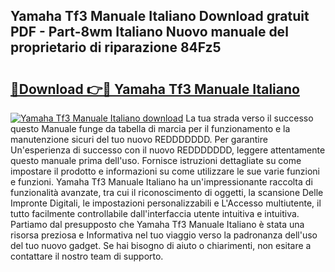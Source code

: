 ## Yamaha Tf3 Manuale Italiano Download gratuit PDF - Part-8wm Italiano Nuovo manuale del proprietario di riparazione 84Fz5

# <h2><a href="http://dfaf6uj.blite.top/?on=Yamaha+Tf3+Manuale+Italiano">🔗Download 👉🔴 Yamaha Tf3 Manuale Italiano</a></h2>

[![Yamaha Tf3 Manuale Italiano download](https://i.imgur.com/lujVjoI.png)](http://dfaf6uj.blite.top/?on=Yamaha+Tf3+Manuale+Italiano)
La tua strada verso il successo questo Manuale funge da tabella di marcia per il funzionamento e la manutenzione sicuri del tuo nuovo REDDDDDDD. Per garantire Un'esperienza di successo con il nuovo REDDDDDDD, leggere attentamente questo manuale prima dell'uso. Fornisce istruzioni dettagliate su come impostare il prodotto e informazioni su come utilizzare le sue varie funzioni e funzioni. Yamaha Tf3 Manuale Italiano ha un'impressionante raccolta di funzionalità avanzate, tra cui il riconoscimento di oggetti, la scansione Delle Impronte Digitali, le impostazioni personalizzabili e L'Accesso multiutente, il tutto facilmente controllabile dall'interfaccia utente intuitiva e intuitiva. Partiamo dal presupposto che Yamaha Tf3 Manuale Italiano è stata una risorsa preziosa e Informativa nel tuo viaggio verso la padronanza dell'uso del tuo nuovo gadget. Se hai bisogno di aiuto o chiarimenti, non esitare a contattare il nostro team di supporto.
